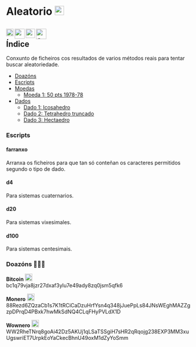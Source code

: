 ﻿# Aleatorio [<img src="https://raw.githubusercontent.com/Ran-n/svgs/main/linguas/gz_0.svg" width="25" alt="galego" title="Galego">](readme_gz.md)

[<img align="left" src="https://github.com/Ran-n/media/blob/main/emojis/casa_0.svg" width="20" alt="inicio" title="Inicio">](https://github.com/Ran-n/aleatorio/blob/main/README.md)
[<img align="left" src="https://raw.githubusercontent.com/Ran-n/svgs/main/linguas/en_0.svg" width="27" alt="english" title="English">](readme_en.md)
[<img align="left" src="https://raw.githubusercontent.com/Ran-n/svgs/main/linguas/eo_0.svg" width="25" alt="esperanto" title="Esperanto">](readme_eo.md)
[<img align="left" src="https://raw.githubusercontent.com/Ran-n/svgs/main/linguas/cas_0.svg" width="28" alt="castellano" title="Castellano">](readme_cas.md)
<img align="center">
---

## Índice
Conxunto de ficheiros cos resultados de varios métodos reais para tentar buscar aleatoriedade.

- [Doazóns](https://github.com/Ran-n/doc/blob/main/doazóns.md)
- [Escripts](readme_gz.md#escripts)
- [Moedas](https://github.com/Ran-n/aleatorio/blob/main/doc/coins/coins_gz.md)
    - [Moeda 1: 50 pts 1978-78](https://github.com/Ran-n/aleatorio/blob/main/doc/coins/coins_gz.md#coin-1)
- [Dados](https://github.com/Ran-n/aleatorio/blob/main/doc/dices/dices_gz.md)
    - [Dado 1: Icosahedro](https://github.com/Ran-n/aleatorio/blob/main/doc/dices/dices_gz.md#dice-1)
    - [Dado 2: Tetrahedro truncado](https://github.com/Ran-n/aleatorio/blob/main/doc/dices/dices_gz.md#dice-2)
    - [Dado 3: Hectaedro](https://github.com/Ran-n/aleatorio/blob/main/doc/dices/dices_gz.md#dice-3)

### Escripts
#### farranxo
Arranxa os ficheiros para que tan só conteñan os caracteres permitidos segundo o tipo de dado.

#### d4
Para sistemas cuaternarios.

#### d20
Para sistemas vixesimales.

#### d100
Para sistemas centesimais.

### Doazóns 🙇🙇‍♀

**Bitcoin** <img src="https://raw.githubusercontent.com/Ran-n/svgs/main/divisas/bitcoin/bitcoin_0.svg" width="20" alt="bitcoin logo" title="Bitcoin">  
bc1q79vja8jzr27dxaf3ylu7e49ady8zq0jsm5qfk6

**Monero** <img src="https://raw.githubusercontent.com/Ran-n/svgs/main/divisas/monero/monero_0.svg" width="20" alt="monero logo" title="Monero">  
88Rezd6ZQzaCb1s7K1tRCiCaDzuHrfYsn4q348jJuePpLs84JNsWEghMAZZgzpDPrqD4PBxk7hwMkSdNQ4CLqFHyPVLdX1D

**Wownero** <img src="https://raw.githubusercontent.com/Ran-n/svgs/main/divisas/wownero/wownero_0.svg" width="20" alt="wownero logo" title="Wownero">  
WW2RheTNrq8goAi42Dz5AKUj1qLSaTSSgiH7sHR2qRqojg238EXP3MM3xuUgswriET7UrpkEoYaCkecBhnU49oxM1dZyYoSmm
